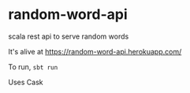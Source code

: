 # random-word-api
scala rest api to serve random words

It's alive at https://random-word-api.herokuapp.com/

To run, `sbt run`

Uses Cask
